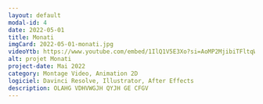 ```yaml
---
layout: default
modal-id: 4
date: 2022-05-01
title: Monati
imgCard: 2022-05-01-monati.jpg
videoYtb: https://www.youtube.com/embed/1IlQ1V5E3Xo?si=AoMP2MjibiTFltqW
alt: projet Monati
project-date: Mai 2022
category: Montage Video, Animation 2D
logiciel: Davinci Resolve, Illustrator, After Effects
description: OLAHG VDHVWGJH QYJH GE CFGV
---
```

